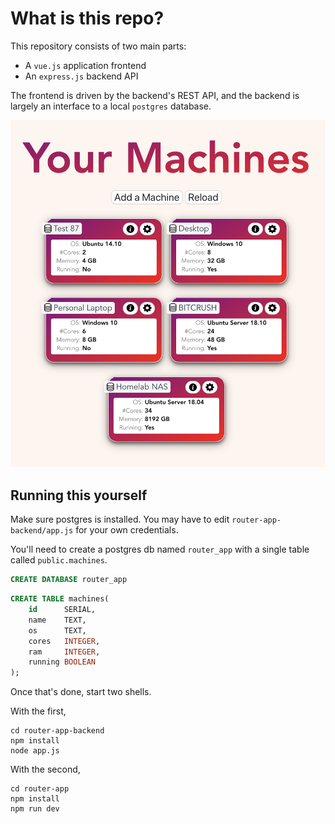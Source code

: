 # What is this repo?
This repository consists of two main parts:
- A `vue.js` application frontend 
- An `express.js` backend API

The frontend is driven by the backend's REST API, and the backend is largely an interface to a local `postgres` database.

![This is how it looks.](screenshot.png)


## Running this yourself
Make sure postgres is installed. You may have to edit `router-app-backend/app.js` for your own credentials. 

You'll need to create a postgres db named `router_app` with a single table called `public.machines`.
```sql
CREATE DATABASE router_app
```
```sql
CREATE TABLE machines(
    id      SERIAL,
    name    TEXT,
    os      TEXT,
    cores   INTEGER,
    ram     INTEGER,
    running BOOLEAN
);
```

Once that's done, start two shells.

With the first, 
```shell
cd router-app-backend
npm install
node app.js
```
With the second, 
```shell
cd router-app
npm install
npm run dev
```